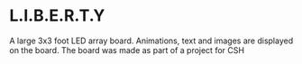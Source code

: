 # L.I.B.E.R.T.Y
 A large 3x3 foot LED array board. Animations, text and images are displayed on the board. The board was made as part of a project for CSH 
